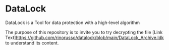 # DataLock
DataLock is a Tool for data protection with a high-level algorithm

The purpose of this repository is to invite you to try decrypting the file 
[Link Text]https://github.com/rinorusso/datalock/blob/main/DataLock_Archive.ldk
to understand its content.

